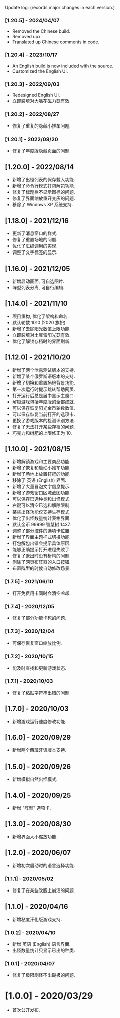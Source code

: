 
Update log: (records major changes in each version.)

### [1.20.5] - 2024/04/07
- Removed the Chinese build.
- Removed upx.
- Translated up Chinese comments in code.

### [1.20.4] - 2023/10/17

- An English build is now included with the source.
- Customized the English UI.

### [1.20.3] - 2022/09/03

- Redesigned English UI.
- 立即装填对大嘴花磁力菇有效.

### [1.20.2] - 2022/08/27

- 修复了重复的隐藏小推车问题.

### [1.20.1] - 2022/08/20

- 修复了年度版隐藏页面的问题.

## [1.20.0] - 2022/08/14

- 新增了出怪列表的保存载入功能.
- 新增了命令行模式打包解包功能.
- 修复了标题栏不显示图标的问题.
- 修复了界面缩放重开变灰的问题.
- 移除了 Windows XP 系统支持.

## [1.18.0] - 2021/12/16

- 更新了消息窗口的样式.
- 修复了重置场地的问题.
- 优化了汇编调用的实现.
- 调整了文字标签的显示.

## [1.16.0] - 2021/12/05

- 新增启动画面, 可自选图片.
- 阵型列表分离, 可自行编辑.

## [1.14.0] - 2021/11/10

- 项目重构, 优化了架构和命名.
- 默认轮数 1010 (2020 旗帜).
- 新增了去除阳光数值上限功能.
- 立即装填对土豆雷阳光菇有效.
- 优化了解锁存档时的界面刷新.

## [1.12.0] - 2021/10/20

- 新增了两个泄露测试版本的支持.
- 新增了某个俄罗斯语版本的支持.
- 新增了切换和重置场地背景功能.
- 第一次运行时提示跳转帮助网页.
- 打开运行后总是居中显示主窗口.
- 解锁游戏包括年度版的全部成就.
- 可以保存恢复阳光金币轮数数值.
- 可以保存恢复当前打开的选项卡.
- 更换了游戏版本的检测识别方法.
- 修复了无法打开某些存档的问题.
- 巧克力和树肥的上限修正为 10.

## [1.10.0] - 2021/08/15

- 新增解锁游戏和主要商品功能.
- 新增了恢复和启动小推车功能.
- 新增了场地上放置钉耙的功能.
- 移除了 英语 (English) 界面.
- 新增了大量冒泡文字信息提示.
- 新增了游戏窗口区域截图功能.
- 可以保存已选种类和出怪模式.
- 右键可以清空已选和解除限制.
- 某些出怪功能仅支持生存模式.
- 优化了出怪数量统计表格界面.
- 默认金币 99999 智慧树 1437.
- 调整了部分控件的选项卡位置.
- 新增了界面主题样式切换功能.
- 打包解包出错会提示具体原因.
- 能够正确提示打开进程失败了.
- 修复了退出时没有析构的问题.
- 删除了网页布阵器的入口按钮.
- 布置阵型的时候自动修改场景.

### [1.7.5] - 2021/06/10

- 打开免费用卡同时会清空冷却.

### [1.7.4] - 2020/12/05

- 修复了部分功能卡死的问题.

### [1.7.3] - 2020/12/04

- 可保存恢复窗口缩放比例.

### [1.7.2] - 2020/10/15

- 能及时查找和更新游戏状态.

### [1.7.1] - 2020/10/03

- 修复了粘贴字符串出错的问题.

## [1.7.0] - 2020/10/03

- 新增游戏运行速度修改功能.

## [1.6.0] - 2020/09/29

- 新增两个西班牙语版本支持.

## [1.5.0] - 2020/09/26

- 新增模拟自然出怪模式.

## [1.4.0] - 2020/09/25

- 新增 "阵型" 选项卡.

## [1.3.0] - 2020/08/30

- 新增界面大小缩放功能.

## [1.2.0] - 2020/06/07

- 新增初次启动时的语言选择功能.

### [1.1.1] - 2020/05/02

- 修复了在某些改版上崩溃的问题.

## [1.1.0] - 2020/04/16

- 新增粘度汗化版游戏支持.

### [1.0.2] - 2020/04/10

- 新增 英语 (English) 语言界面.
- 出怪数量统计只显示已出的种类.

### [1.0.1] - 2020/04/07

- 修复了极限刷怪不出蹦极的问题.

# [1.0.0] - 2020/03/29

- 首次公开发布.
